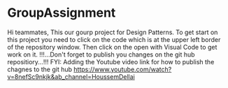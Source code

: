 # GroupAssignment
Hi teammates,
This our gourp project for Design Patterns. To get start on this project you need to click on the code which is at the upper left border of the repository window.
Then click on the open with Visual Code to get work on it.
!!!...Don't forget to publish you changes on the git hub repositiory...!!! 
FYI: Adding the Youtube video link for how to publish the chagnes to the git hub
https://www.youtube.com/watch?v=8nefSc9nkjk&ab_channel=HoussemDellai
